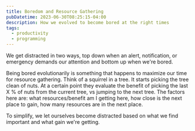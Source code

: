 ```yaml
---
title: Boredom and Resource Gathering
pubDatetime: 2023-06-30T08:25:15-04:00
description: How we evolved to become bored at the right times
tags:
  - productivity
  - programming
---
```


We get distracted in two ways, top down when an alert, notification, or emergency demands our
attention and bottom up when we're bored.

Being bored evolutionarily is something that happens to maximize our time for resource gathering.
Think of a squirrel in a tree. It starts picking the tree clean of nuts. At a certain point they
evaluate the benefit of picking the last X % of nuts from the current tree, vs jumping to the next
tree. The factors here are: what resources/benefit am I getting here, how close is the next place to
gain, how many resources are in the next place.

To simplify, we let ourselves become distracted based on what we find important and what gain we're
getting.
